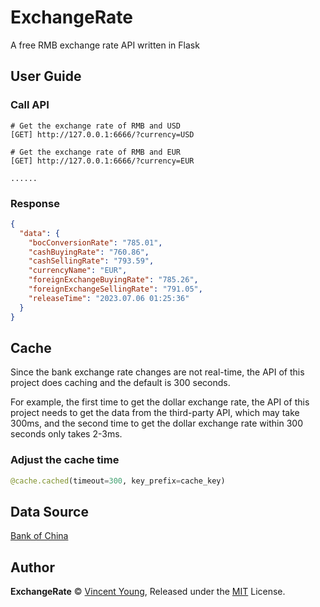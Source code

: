 # ExchangeRate
A free RMB exchange rate API written in Flask

## User Guide
### Call API
```
# Get the exchange rate of RMB and USD
[GET] http://127.0.0.1:6666/?currency=USD

# Get the exchange rate of RMB and EUR
[GET] http://127.0.0.1:6666/?currency=EUR

......
```

### Response
```json
{
  "data": {
    "bocConversionRate": "785.01",
    "cashBuyingRate": "760.86",
    "cashSellingRate": "793.59",
    "currencyName": "EUR",
    "foreignExchangeBuyingRate": "785.26",
    "foreignExchangeSellingRate": "791.05",
    "releaseTime": "2023.07.06 01:25:36"
  }
}
```

## Cache
Since the bank exchange rate changes are not real-time, the API of this project does caching and the default is 300 seconds.

For example, the first time to get the dollar exchange rate, the API of this project needs to get the data from the third-party API, which may take 300ms, and the second time to get the dollar exchange rate within 300 seconds only takes 2-3ms.

### Adjust the cache time
```python
@cache.cached(timeout=300, key_prefix=cache_key)
```

## Data Source
[Bank of China](https://www.boc.cn/en/)

## Author
**ExchangeRate** © [Vincent Young](https://github.com/missuo), Released under the [MIT](./LICENSE) License.<br>
